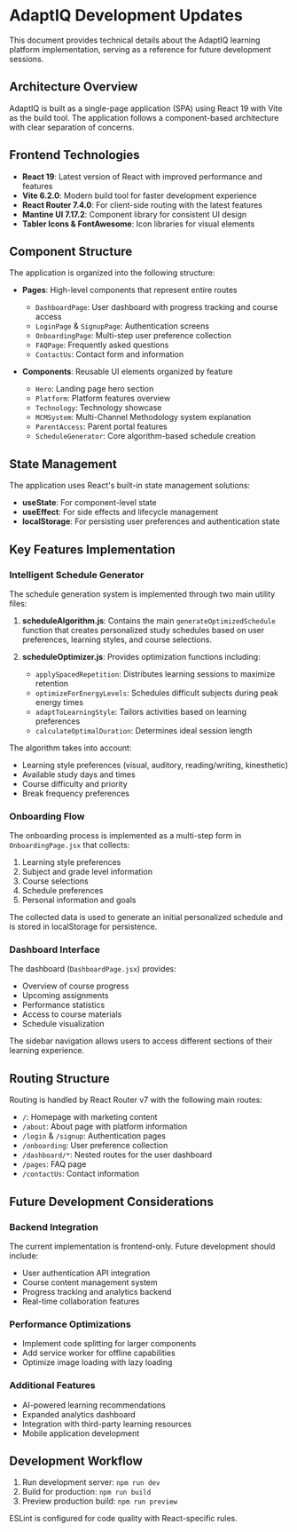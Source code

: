 # AdaptIQ Development Updates

This document provides technical details about the AdaptIQ learning platform implementation, serving as a reference for future development sessions.

## Architecture Overview

AdaptIQ is built as a single-page application (SPA) using React 19 with Vite as the build tool. The application follows a component-based architecture with clear separation of concerns.

## Frontend Technologies

- **React 19**: Latest version of React with improved performance and features
- **Vite 6.2.0**: Modern build tool for faster development experience
- **React Router 7.4.0**: For client-side routing with the latest features
- **Mantine UI 7.17.2**: Component library for consistent UI design
- **Tabler Icons & FontAwesome**: Icon libraries for visual elements

## Component Structure

The application is organized into the following structure:

- **Pages**: High-level components that represent entire routes
  - `DashboardPage`: User dashboard with progress tracking and course access
  - `LoginPage` & `SignupPage`: Authentication screens
  - `OnboardingPage`: Multi-step user preference collection
  - `FAQPage`: Frequently asked questions
  - `ContactUs`: Contact form and information

- **Components**: Reusable UI elements organized by feature
  - `Hero`: Landing page hero section
  - `Platform`: Platform features overview
  - `Technology`: Technology showcase
  - `MCMSystem`: Multi-Channel Methodology system explanation
  - `ParentAccess`: Parent portal features
  - `ScheduleGenerator`: Core algorithm-based schedule creation

## State Management

The application uses React's built-in state management solutions:

- **useState**: For component-level state
- **useEffect**: For side effects and lifecycle management
- **localStorage**: For persisting user preferences and authentication state

## Key Features Implementation

### Intelligent Schedule Generator

The schedule generation system is implemented through two main utility files:

1. **scheduleAlgorithm.js**: Contains the main `generateOptimizedSchedule` function that creates personalized study schedules based on user preferences, learning styles, and course selections.

2. **scheduleOptimizer.js**: Provides optimization functions including:
   - `applySpacedRepetition`: Distributes learning sessions to maximize retention
   - `optimizeForEnergyLevels`: Schedules difficult subjects during peak energy times
   - `adaptToLearningStyle`: Tailors activities based on learning preferences
   - `calculateOptimalDuration`: Determines ideal session length

The algorithm takes into account:
- Learning style preferences (visual, auditory, reading/writing, kinesthetic)
- Available study days and times
- Course difficulty and priority
- Break frequency preferences

### Onboarding Flow

The onboarding process is implemented as a multi-step form in `OnboardingPage.jsx` that collects:

1. Learning style preferences
2. Subject and grade level information
3. Course selections
4. Schedule preferences
5. Personal information and goals

The collected data is used to generate an initial personalized schedule and is stored in localStorage for persistence.

### Dashboard Interface

The dashboard (`DashboardPage.jsx`) provides:

- Overview of course progress
- Upcoming assignments
- Performance statistics
- Access to course materials
- Schedule visualization

The sidebar navigation allows users to access different sections of their learning experience.

## Routing Structure

Routing is handled by React Router v7 with the following main routes:

- `/`: Homepage with marketing content
- `/about`: About page with platform information
- `/login` & `/signup`: Authentication pages
- `/onboarding`: User preference collection
- `/dashboard/*`: Nested routes for the user dashboard
- `/pages`: FAQ page
- `/contactUs`: Contact information

## Future Development Considerations

### Backend Integration

The current implementation is frontend-only. Future development should include:

- User authentication API integration
- Course content management system
- Progress tracking and analytics backend
- Real-time collaboration features

### Performance Optimizations

- Implement code splitting for larger components
- Add service worker for offline capabilities
- Optimize image loading with lazy loading

### Additional Features

- AI-powered learning recommendations
- Expanded analytics dashboard
- Integration with third-party learning resources
- Mobile application development

## Development Workflow

1. Run development server: `npm run dev`
2. Build for production: `npm run build`
3. Preview production build: `npm run preview`

ESLint is configured for code quality with React-specific rules.